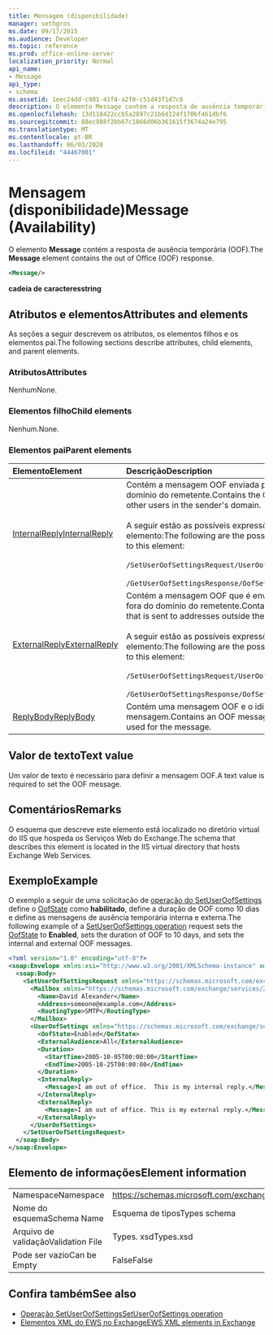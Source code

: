 ```yaml
---
title: Mensagem (disponibilidade)
manager: sethgros
ms.date: 09/17/2015
ms.audience: Developer
ms.topic: reference
ms.prod: office-online-server
localization_priority: Normal
api_name:
- Message
api_type:
- schema
ms.assetid: 1eec24dd-c981-41f4-a2f0-c51d43f1d7c0
description: O elemento Message contém a resposta de ausência temporária (OOF).
ms.openlocfilehash: 13d118422ccb5a2897c21b6d124f170bf461dbf6
ms.sourcegitcommit: 88ec988f2bb67c1866d06b361615f3674a24e795
ms.translationtype: MT
ms.contentlocale: pt-BR
ms.lasthandoff: 06/03/2020
ms.locfileid: "44467001"
---
```

# <a name="message-availability"></a><span data-ttu-id="a7739-103">Mensagem (disponibilidade)</span><span class="sxs-lookup"><span data-stu-id="a7739-103">Message (Availability)</span></span>

<span data-ttu-id="a7739-104">O elemento **Message** contém a resposta de ausência temporária (OOF).</span><span class="sxs-lookup"><span data-stu-id="a7739-104">The **Message** element contains the out of Office (OOF) response.</span></span> 
  
```xml
<Message/> 
```

 <span data-ttu-id="a7739-105">**cadeia de caracteres**</span><span class="sxs-lookup"><span data-stu-id="a7739-105">**string**</span></span>
## <a name="attributes-and-elements"></a><span data-ttu-id="a7739-106">Atributos e elementos</span><span class="sxs-lookup"><span data-stu-id="a7739-106">Attributes and elements</span></span>

<span data-ttu-id="a7739-107">As seções a seguir descrevem os atributos, os elementos filhos e os elementos pai.</span><span class="sxs-lookup"><span data-stu-id="a7739-107">The following sections describe attributes, child elements, and parent elements.</span></span>
  
### <a name="attributes"></a><span data-ttu-id="a7739-108">Atributos</span><span class="sxs-lookup"><span data-stu-id="a7739-108">Attributes</span></span>

<span data-ttu-id="a7739-109">Nenhum</span><span class="sxs-lookup"><span data-stu-id="a7739-109">None.</span></span>
  
### <a name="child-elements"></a><span data-ttu-id="a7739-110">Elementos filho</span><span class="sxs-lookup"><span data-stu-id="a7739-110">Child elements</span></span>

<span data-ttu-id="a7739-111">Nenhum.</span><span class="sxs-lookup"><span data-stu-id="a7739-111">None.</span></span>
  
### <a name="parent-elements"></a><span data-ttu-id="a7739-112">Elementos pai</span><span class="sxs-lookup"><span data-stu-id="a7739-112">Parent elements</span></span>

|<span data-ttu-id="a7739-113">**Elemento**</span><span class="sxs-lookup"><span data-stu-id="a7739-113">**Element**</span></span>|<span data-ttu-id="a7739-114">**Descrição**</span><span class="sxs-lookup"><span data-stu-id="a7739-114">**Description**</span></span>|
|:-----|:-----|
|[<span data-ttu-id="a7739-115">InternalReply</span><span class="sxs-lookup"><span data-stu-id="a7739-115">InternalReply</span></span>](internalreply.md) <br/> | <span data-ttu-id="a7739-116">Contém a mensagem OOF enviada para outros usuários no domínio do remetente.</span><span class="sxs-lookup"><span data-stu-id="a7739-116">Contains the OOF message sent to other users in the sender's domain.</span></span> <br/> <br/>  <span data-ttu-id="a7739-117">A seguir estão as possíveis expressões XPath para este elemento:</span><span class="sxs-lookup"><span data-stu-id="a7739-117">The following are the possible XPath expressions to this element:</span></span> <br/> <br/>  `/SetUserOofSettingsRequest/UserOofSettings/InternalReply` <br/><br/>  `/GetUserOofSettingsResponse/OofSettings/InternalReply` <br/> |
|[<span data-ttu-id="a7739-118">ExternalReply</span><span class="sxs-lookup"><span data-stu-id="a7739-118">ExternalReply</span></span>](externalreply.md) <br/> | <span data-ttu-id="a7739-119">Contém a mensagem OOF que é enviada para endereços fora do domínio do remetente.</span><span class="sxs-lookup"><span data-stu-id="a7739-119">Contains the OOF message that is sent to addresses outside the sender's domain.</span></span>  <br/> <br/> <span data-ttu-id="a7739-120">A seguir estão as possíveis expressões XPath para este elemento:</span><span class="sxs-lookup"><span data-stu-id="a7739-120">The following are the possible XPath expressions to this element:</span></span>  <br/><br/>  `/SetUserOofSettingsRequest/UserOofSettings/ExternalReply` <br/><br/>  `/GetUserOofSettingsResponse/OofSettings/ExternalReply` <br/> |
|[<span data-ttu-id="a7739-121">ReplyBody</span><span class="sxs-lookup"><span data-stu-id="a7739-121">ReplyBody</span></span>](replybody.md) <br/> |<span data-ttu-id="a7739-122">Contém uma mensagem OOF e o idioma usado para a mensagem.</span><span class="sxs-lookup"><span data-stu-id="a7739-122">Contains an OOF message and the language used for the message.</span></span>  <br/> |
   
## <a name="text-value"></a><span data-ttu-id="a7739-123">Valor de texto</span><span class="sxs-lookup"><span data-stu-id="a7739-123">Text value</span></span>

<span data-ttu-id="a7739-124">Um valor de texto é necessário para definir a mensagem OOF.</span><span class="sxs-lookup"><span data-stu-id="a7739-124">A text value is required to set the OOF message.</span></span>
  
## <a name="remarks"></a><span data-ttu-id="a7739-125">Comentários</span><span class="sxs-lookup"><span data-stu-id="a7739-125">Remarks</span></span>

<span data-ttu-id="a7739-126">O esquema que descreve este elemento está localizado no diretório virtual do IIS que hospeda os Serviços Web do Exchange.</span><span class="sxs-lookup"><span data-stu-id="a7739-126">The schema that describes this element is located in the IIS virtual directory that hosts Exchange Web Services.</span></span>
  
## <a name="example"></a><span data-ttu-id="a7739-127">Exemplo</span><span class="sxs-lookup"><span data-stu-id="a7739-127">Example</span></span>

<span data-ttu-id="a7739-128">O exemplo a seguir de uma solicitação de [operação do SetUserOofSettings](setuseroofsettings-operation.md) define o [OofState](oofstate.md) como **habilitado**, define a duração de OOF como 10 dias e define as mensagens de ausência temporária interna e externa.</span><span class="sxs-lookup"><span data-stu-id="a7739-128">The following example of a [SetUserOofSettings operation](setuseroofsettings-operation.md) request sets the [OofState](oofstate.md) to **Enabled**, sets the duration of OOF to 10 days, and sets the internal and external OOF messages.</span></span>
  
```XML
<?xml version="1.0" encoding="utf-8"?>
<soap:Envelope xmlns:xsi="http://www.w3.org/2001/XMLSchema-instance" xmlns:xsd="http://www.w3.org/2001/XMLSchema" xmlns:soap="http://schemas.xmlsoap.org/soap/envelope/">
  <soap:Body>
    <SetUserOofSettingsRequest xmlns="https://schemas.microsoft.com/exchange/services/2006/messages">
      <Mailbox xmlns="https://schemas.microsoft.com/exchange/services/2006/types">
        <Name>David Alexander</Name>
        <Address>someone@example.com</Address>
        <RoutingType>SMTP</RoutingType>
      </Mailbox>
      <UserOofSettings xmlns="https://schemas.microsoft.com/exchange/services/2006/types">
        <OofState>Enabled</OofState>
        <ExternalAudience>All</ExternalAudience>
        <Duration>
          <StartTime>2005-10-05T00:00:00</StartTime>
          <EndTime>2005-10-25T00:00:00</EndTime>
        </Duration>
        <InternalReply>
          <Message>I am out of office.  This is my internal reply.</Message>
        </InternalReply>
        <ExternalReply>
          <Message>I am out of office. This is my external reply.</Message>
        </ExternalReply>
      </UserOofSettings>
    </SetUserOofSettingsRequest>
  </soap:Body>
</soap:Envelope>
```

## <a name="element-information"></a><span data-ttu-id="a7739-129">Elemento de informações</span><span class="sxs-lookup"><span data-stu-id="a7739-129">Element information</span></span>

|||
|:-----|:-----|
|<span data-ttu-id="a7739-130">Namespace</span><span class="sxs-lookup"><span data-stu-id="a7739-130">Namespace</span></span>  <br/> |https://schemas.microsoft.com/exchange/services/2006/types  <br/> |
|<span data-ttu-id="a7739-131">Nome do esquema</span><span class="sxs-lookup"><span data-stu-id="a7739-131">Schema Name</span></span>  <br/> |<span data-ttu-id="a7739-132">Esquema de tipos</span><span class="sxs-lookup"><span data-stu-id="a7739-132">Types schema</span></span>  <br/> |
|<span data-ttu-id="a7739-133">Arquivo de validação</span><span class="sxs-lookup"><span data-stu-id="a7739-133">Validation File</span></span>  <br/> |<span data-ttu-id="a7739-134">Types. xsd</span><span class="sxs-lookup"><span data-stu-id="a7739-134">Types.xsd</span></span>  <br/> |
|<span data-ttu-id="a7739-135">Pode ser vazio</span><span class="sxs-lookup"><span data-stu-id="a7739-135">Can be Empty</span></span>  <br/> |<span data-ttu-id="a7739-136">False</span><span class="sxs-lookup"><span data-stu-id="a7739-136">False</span></span>  <br/> |
   
## <a name="see-also"></a><span data-ttu-id="a7739-137">Confira também</span><span class="sxs-lookup"><span data-stu-id="a7739-137">See also</span></span>

- [<span data-ttu-id="a7739-138">Operação SetUserOofSettings</span><span class="sxs-lookup"><span data-stu-id="a7739-138">SetUserOofSettings operation</span></span>](setuseroofsettings-operation.md)
- [<span data-ttu-id="a7739-139">Elementos XML do EWS no Exchange</span><span class="sxs-lookup"><span data-stu-id="a7739-139">EWS XML elements in Exchange</span></span>](ews-xml-elements-in-exchange.md)

